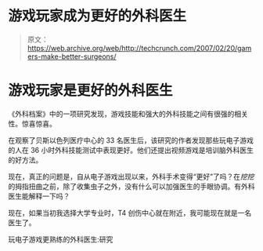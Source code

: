 # 游戏玩家成为更好的外科医生

> 原文：<https://web.archive.org/web/http://techcrunch.com/2007/02/20/gamers-make-better-surgeons/>

# 游戏玩家是更好的外科医生

《外科档案》中的一项研究发现，游戏技能和强大的外科技能之间有很强的相关性。惊喜惊喜。

在观察了贝斯以色列医疗中心的 33 名医生后，该研究的作者发现那些玩电子游戏的人在 36 小时外科技能测试中表现更好。他们还提出视频游戏是培训脑外科医生的好方法。

现在，真正的问题是，自从电子游戏出现以来，外科手术变得“更好”了吗？在*挖挖*的拇指扭曲之前，除了收集虫子之外，没有什么可以加强医生的手眼协调。有外科医生能解释一下吗？

现在，如果当初我选择大学专业时，T4 创伤中心就在附近，我可能现在就是一名医生了。

玩电子游戏更熟练的外科医生:研究